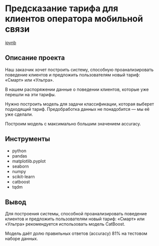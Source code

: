 # Предсказание тарифа для клиентов оператора мобильной связи

[ipynb](https://github.com/n1ck-kolesnikov/yandex_practicum/blob/main/02_tariff_prediction_for_telecom_clients/tariff_prediction_for_telecom_clients.ipynb)


## Описание проекта 

Наш заказчик хочет построить систему, способную проанализировать поведение клиентов и предложить пользователям новый тариф: «Смарт» или «Ультра».

В нашем распоряжении данные о поведении клиентов, которые уже перешли на эти тарифы. 

Нужно построить модель для задачи классификации, которая выберет подходящий тариф. Предобработка данных не понадобится — мы её уже сделали.

Построим модель с максимально большим значением accuracy.

   
## Инструменты

- python
- pandas
- matplotlib.pyplot
- seaborn
- numpy
- scikit-learn
- catboost
- tqdm

## Вывод 

Для построения системы, способной проанализировать поведение клиентов и предложить пользователям новый тариф: «Смарт» или «Ультра» рекомендуется использовать модель CatBoost.

Модель даёт долю правильных ответов (accuracy) 81% на тестовом наборе данных.
